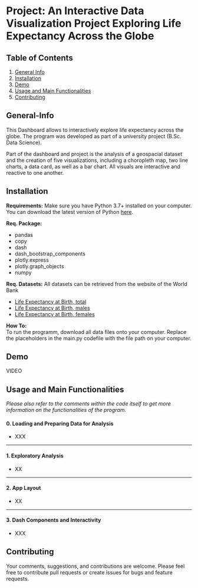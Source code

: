 # Project: An Interactive Data Visualization Project Exploring Life Expectancy Across the Globe


## Table of Contents
1. [General Info](#General-Info)
2. [Installation](#Installation)
3. [Demo](#Demo)
4. [Usage and Main Functionalities](#Usage-and-Main-Functionalities)
5. [Contributing](#Contributing)


## General-Info
This Dashboard allows to interactively explore life expectancy across the globe. The program was developed as part of a university project (B.Sc. Data Science). 

Part of the dashboard and project is the analysis of a geospacial dataset and the creation of five visualizations, including a choropleth map, two line charts, a data card, as well as a bar chart. All visuals are interactive and reactive to one another. 


## Installation

**Requirements:** 
Make sure you have Python 3.7+ installed on your computer. You can download the latest version of Python [here](https://www.python.org/downloads/). 

**Req. Package:**
* pandas
* copy
* dash
* dash_bootstrap_components
* plotly.express
* plotly.graph_objects
* numpy 

**Req. Datasets:** 
All datasets can be retrieved from the website of the World Bank
* [Life Expectancy at Birth, total](https://data.worldbank.org/indicator/SP.DYN.LE00.IN?end=2020&most_recent_year_desc=true&start=1960&view=map&year=1980) 
* [Life Expectancy at Birth, males](https://data.worldbank.org/indicator/SP.DYN.LE00.MA.IN?end=2020&most_recent_year_desc=true&start=1960&view=map&year=1980) 
* [Life Expectancy at Birth, females](https://data.worldbank.org/indicator/SP.DYN.LE00.FE.IN?end=2020&most_recent_year_desc=true&start=1960&view=map&year=1980) 

**How To:**<br>
To run the programm, download all data files onto your computer. Replace the placeholders in the main.py codefile with the file path on your computer.   


## Demo

VIDEO 


## Usage and Main Functionalities

*Please also refer to the comments within the code itself to get more information on the functionalities of the program.*

#### 0. Loading and Preparing Data for Analysis 

* XXX

---
#### 1. Exploratory Analysis 
* XX

---
#### 2. App Layout
* XX

---
#### 3. Dash Components and Interactivity 
* XXX
          

## Contributing 
Your comments, suggestions, and contributions are welcome. 
Please feel free to contribute pull requests or create issues for bugs and feature requests.
